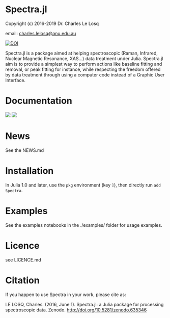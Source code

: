 # Spectra.jl

Copyright (c) 2016-2019 Dr. Charles Le Losq

email: charles.lelosq@anu.edu.au

[![DOI](https://zenodo.org/badge/doi/10.5281/zenodo.53940.svg)](http://doi.org/10.5281/zenodo.635346)

Spectra.jl is a package aimed at helping spectroscopic (Raman, Infrared, Nuclear Magnetic Resonance, XAS...) data treatment under Julia. Spectra.jl aim is to provide a simplest way to perform actions like baseline fitting and removal, or peak fitting for instance, while respecting the freedom offered by data treatment through using a computer code instead of a Graphic User Interface.

# Documentation

[![](https://img.shields.io/badge/docs-latest-blue.svg)](https://charlesll.github.io/Spectra.jl/latest) [![](https://img.shields.io/badge/docs-stable-blue.svg)](https://charlesll.github.io/Spectra.jl/stable)

# News

See the NEWS.md

# Installation

In Julia 1.0 and later, use the `pkg` environment (key `]`), then directly run `add Spectra`.

# Examples

See the examples notebooks in the ./examples/ folder for usage examples.

# Licence

see LICENCE.md

# Citation

If you happen to use Spectra in your work, please cite as:

LE LOSQ, Charles. (2016, June 1). Spectra.jl: a Julia package for processing spectroscopic data. Zenodo. http://doi.org/10.5281/zenodo.635346

